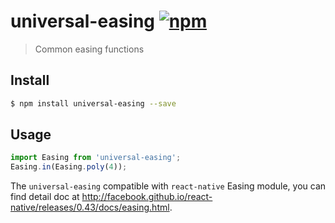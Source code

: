 # universal-easing [![npm](https://img.shields.io/npm/v/universal-easing.svg)](https://www.npmjs.com/package/universal-easing)
> Common easing functions

## Install

```bash
$ npm install universal-easing --save
```

## Usage

```js
import Easing from 'universal-easing';
Easing.in(Easing.poly(4));
```

The `universal-easing` compatible with `react-native` Easing module, you can find detail doc at http://facebook.github.io/react-native/releases/0.43/docs/easing.html.
